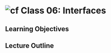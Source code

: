 ![cf](http://i.imgur.com/7v5ASc8.png) Class 06: Interfaces
=====================================
## Learning Objectives

## Lecture Outline
